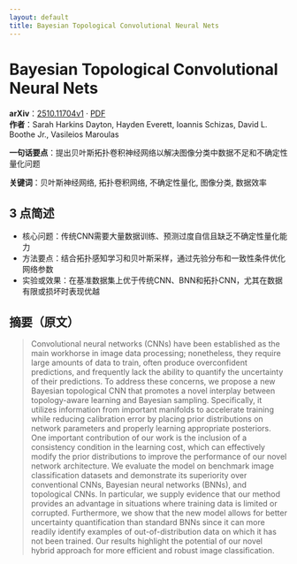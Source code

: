 ```yaml
---
layout: default
title: Bayesian Topological Convolutional Neural Nets
---
```


# Bayesian Topological Convolutional Neural Nets
**arXiv**：[2510.11704v1](https://arxiv.org/abs/2510.11704) · [PDF](https://arxiv.org/pdf/2510.11704.pdf)  
**作者**：Sarah Harkins Dayton, Hayden Everett, Ioannis Schizas, David L. Boothe Jr., Vasileios Maroulas  

**一句话要点**：提出贝叶斯拓扑卷积神经网络以解决图像分类中数据不足和不确定性量化问题

**关键词**：贝叶斯神经网络, 拓扑卷积网络, 不确定性量化, 图像分类, 数据效率

## 3 点简述
- 核心问题：传统CNN需要大量数据训练、预测过度自信且缺乏不确定性量化能力
- 方法要点：结合拓扑感知学习和贝叶斯采样，通过先验分布和一致性条件优化网络参数
- 实验或效果：在基准数据集上优于传统CNN、BNN和拓扑CNN，尤其在数据有限或损坏时表现优越

## 摘要（原文）

> Convolutional neural networks (CNNs) have been established as the main
> workhorse in image data processing; nonetheless, they require large amounts of
> data to train, often produce overconfident predictions, and frequently lack the
> ability to quantify the uncertainty of their predictions. To address these
> concerns, we propose a new Bayesian topological CNN that promotes a novel
> interplay between topology-aware learning and Bayesian sampling. Specifically,
> it utilizes information from important manifolds to accelerate training while
> reducing calibration error by placing prior distributions on network parameters
> and properly learning appropriate posteriors. One important contribution of our
> work is the inclusion of a consistency condition in the learning cost, which
> can effectively modify the prior distributions to improve the performance of
> our novel network architecture. We evaluate the model on benchmark image
> classification datasets and demonstrate its superiority over conventional CNNs,
> Bayesian neural networks (BNNs), and topological CNNs. In particular, we supply
> evidence that our method provides an advantage in situations where training
> data is limited or corrupted. Furthermore, we show that the new model allows
> for better uncertainty quantification than standard BNNs since it can more
> readily identify examples of out-of-distribution data on which it has not been
> trained. Our results highlight the potential of our novel hybrid approach for
> more efficient and robust image classification.

